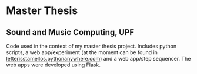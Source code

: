 # Master Thesis
## Sound and Music Computing, UPF
Code used in the context of my master thesis project.
Includes python scripts, a web app/experiment (at the moment can be found in [lefterisstamellos.pythonanywhere.com](http://lefterisstamellos.pythonanywhere.com)) 
and a web app/step sequencer.
The web apps were developed using Flask.
